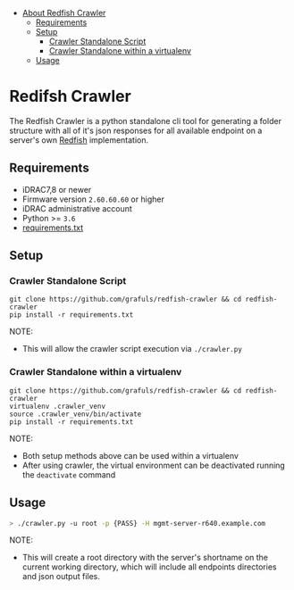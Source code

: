 * [About Redfish Crawler](#redfish-crawler)
  * [Requirements](#requirements)
  * [Setup](#setup)
     * [Crawler Standalone Script](#crawler-standalone-script)
     * [Crawler Standalone within a virtualenv](#crawler-standalone-within-a-virtualenv)
  * [Usage](#usage)

# Redifsh Crawler
The Redfish Crawler is a python standalone cli tool for generating a folder structure with all of it's json responses for all available endpoint on a server's own [Redfish](https://www.dmtf.org/standards/redfish) implementation.

## Requirements
* iDRAC7,8 or newer
* Firmware version ```2.60.60.60``` or higher
* iDRAC administrative account
* Python >= ```3.6```
* [requirements.txt](requirements.txt)

## Setup
### Crawler Standalone Script
```
git clone https://github.com/grafuls/redfish-crawler && cd redfish-crawler
pip install -r requirements.txt
```
NOTE:
* This will allow the crawler script execution via ```./crawler.py```

### Crawler Standalone within a virtualenv
```
git clone https://github.com/grafuls/redfish-crawler && cd redfish-crawler
virtualenv .crawler_venv
source .crawler_venv/bin/activate
pip install -r requirements.txt
```
NOTE:
* Both setup methods above can be used within a virtualenv
* After using crawler, the virtual environment can be deactivated running the ```deactivate``` command

## Usage
```bash
> ./crawler.py -u root -p {PASS} -H mgmt-server-r640.example.com
```

NOTE:
* This will create a root directory with the server's shortname on the current working directory, which will include all endpoints directories and json output files.